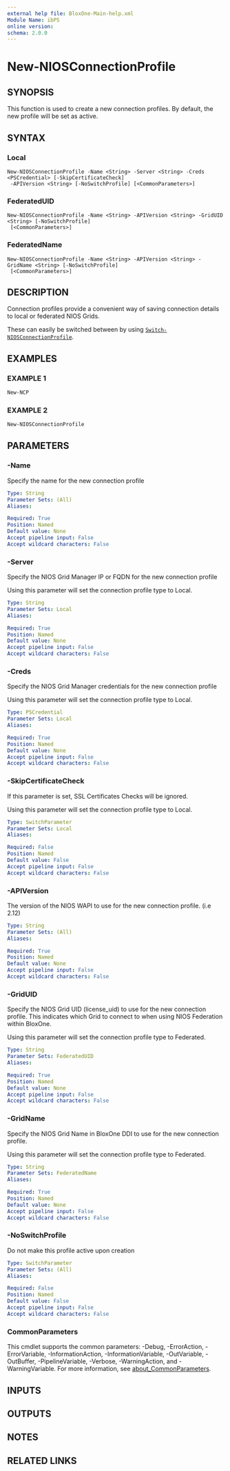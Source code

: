 ```yaml
---
external help file: BloxOne-Main-help.xml
Module Name: ibPS
online version:
schema: 2.0.0
---
```


# New-NIOSConnectionProfile

## SYNOPSIS
This function is used to create a new connection profiles.
By default, the new profile will be set as active.

## SYNTAX

### Local
```
New-NIOSConnectionProfile -Name <String> -Server <String> -Creds <PSCredential> [-SkipCertificateCheck]
 -APIVersion <String> [-NoSwitchProfile] [<CommonParameters>]
```

### FederatedUID
```
New-NIOSConnectionProfile -Name <String> -APIVersion <String> -GridUID <String> [-NoSwitchProfile]
 [<CommonParameters>]
```

### FederatedName
```
New-NIOSConnectionProfile -Name <String> -APIVersion <String> -GridName <String> [-NoSwitchProfile]
 [<CommonParameters>]
```

## DESCRIPTION
Connection profiles provide a convenient way of saving connection details to local or federated NIOS Grids.

These can easily be switched between by using [`Switch-NIOSConnectionProfile`](https://ibps.readthedocs.io/en/latest/NIOS/Profiles/Switch-NIOSConnectionProfile/).

## EXAMPLES

### EXAMPLE 1
```powershell
New-NCP
```

### EXAMPLE 2
```powershell
New-NIOSConnectionProfile
```

## PARAMETERS

### -Name
Specify the name for the new connection profile

```yaml
Type: String
Parameter Sets: (All)
Aliases:

Required: True
Position: Named
Default value: None
Accept pipeline input: False
Accept wildcard characters: False
```

### -Server
Specify the NIOS Grid Manager IP or FQDN for the new connection profile

Using this parameter will set the connection profile type to Local.

```yaml
Type: String
Parameter Sets: Local
Aliases:

Required: True
Position: Named
Default value: None
Accept pipeline input: False
Accept wildcard characters: False
```

### -Creds
Specify the NIOS Grid Manager credentials for the new connection profile

Using this parameter will set the connection profile type to Local.

```yaml
Type: PSCredential
Parameter Sets: Local
Aliases:

Required: True
Position: Named
Default value: None
Accept pipeline input: False
Accept wildcard characters: False
```

### -SkipCertificateCheck
If this parameter is set, SSL Certificates Checks will be ignored.

Using this parameter will set the connection profile type to Local.

```yaml
Type: SwitchParameter
Parameter Sets: Local
Aliases:

Required: False
Position: Named
Default value: False
Accept pipeline input: False
Accept wildcard characters: False
```

### -APIVersion
The version of the NIOS WAPI to use for the new connection profile.
(i.e 2.12)

```yaml
Type: String
Parameter Sets: (All)
Aliases:

Required: True
Position: Named
Default value: None
Accept pipeline input: False
Accept wildcard characters: False
```

### -GridUID
Specify the NIOS Grid UID (license_uid) to use for the new connection profile.
This indicates which Grid to connect to when using NIOS Federation within BloxOne.

Using this parameter will set the connection profile type to Federated.

```yaml
Type: String
Parameter Sets: FederatedUID
Aliases:

Required: True
Position: Named
Default value: None
Accept pipeline input: False
Accept wildcard characters: False
```

### -GridName
Specify the NIOS Grid Name in BloxOne DDI to use for the new connection profile.

Using this parameter will set the connection profile type to Federated.

```yaml
Type: String
Parameter Sets: FederatedName
Aliases:

Required: True
Position: Named
Default value: None
Accept pipeline input: False
Accept wildcard characters: False
```

### -NoSwitchProfile
Do not make this profile active upon creation

```yaml
Type: SwitchParameter
Parameter Sets: (All)
Aliases:

Required: False
Position: Named
Default value: False
Accept pipeline input: False
Accept wildcard characters: False
```

### CommonParameters
This cmdlet supports the common parameters: -Debug, -ErrorAction, -ErrorVariable, -InformationAction, -InformationVariable, -OutVariable, -OutBuffer, -PipelineVariable, -Verbose, -WarningAction, and -WarningVariable. For more information, see [about_CommonParameters](http://go.microsoft.com/fwlink/?LinkID=113216).

## INPUTS

## OUTPUTS

## NOTES

## RELATED LINKS
